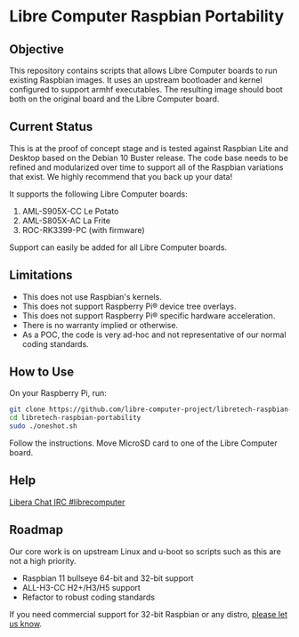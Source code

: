 # Libre Computer Raspbian Portability
## Objective
This repository contains scripts that allows Libre Computer boards to run existing Raspbian images.
It uses an upstream bootloader and kernel configured to support armhf executables. The resulting
image should boot both on the original board and the Libre Computer board.

## Current Status
This is at the proof of concept stage and is tested against Raspbian Lite and Desktop based on
the Debian 10 Buster release. The code base needs to be refined and modularized over time to
support all of the Raspbian variations that exist. We highly recommend that you back up your data!

It supports the following Libre Computer boards:
1. AML-S905X-CC Le Potato
2. AML-S805X-AC La Frite
3. ROC-RK3399-PC (with firmware)

Support can easily be added for all Libre Computer boards.

## Limitations
- This does not use Raspbian's kernels.
- This does not support Raspberry Pi:registered: device tree overlays.
- This does not support Raspberry Pi:registered: specific hardware acceleration.
- There is no warranty implied or otherwise.
- As a POC, the code is very ad-hoc and not representative of our normal coding standards.

## How to Use
On your Raspberry Pi, run:
```bash
git clone https://github.com/libre-computer-project/libretech-raspbian-portability.git
cd libretech-raspbian-portability
sudo ./oneshot.sh
```
Follow the instructions. Move MicroSD card to one of the Libre Computer board.

## Help
[Libera Chat IRC #librecomputer](https://web.libera.chat/#librecomputer)

## Roadmap
Our core work is on upstream Linux and u-boot so scripts such as this are not a high priority.
- Raspbian 11 bullseye 64-bit and 32-bit support
- ALL-H3-CC H2+/H3/H5 support
- Refactor to robust coding standards

If you need commercial support for 32-bit Raspbian or any distro, [please let us know](https://libre.computer/#contact).
